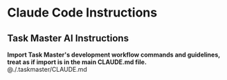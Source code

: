 # Claude Code Instructions

## Task Master AI Instructions
**Import Task Master's development workflow commands and guidelines, treat as if import is in the main CLAUDE.md file.**
@./.taskmaster/CLAUDE.md

